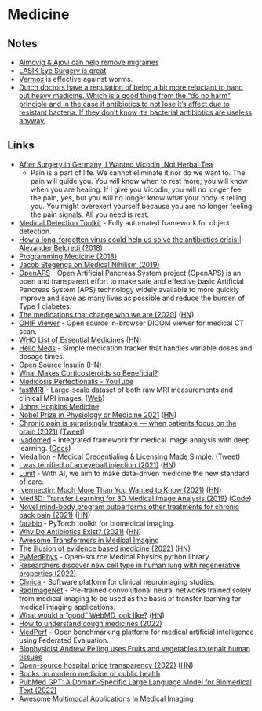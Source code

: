 # Medicine

## Notes

- [Aimovig & Ajovi can help remove migraines](https://twitter.com/olgaserhi/status/1453765604217790470)
- [LASIK Eye Surgery is great](https://shubhamjain.co/2022/06/23/lasik-eye-surgery-experience/)
- [Vermox](https://www.medicines.org.uk/emc/product/975/smpc) is effective against worms.
- [Dutch doctors have a reputation of being a bit more reluctant to hand out heavy medicine. Which is a good thing from the “do no harm” principle and in the case if antibiotics to not lose it’s effect due to resistant bacteria. If they don’t know it’s bacterial antibiotics are useless anyway.](https://www.reddit.com/r/Netherlands/comments/zc69hk/disappointing_gp_system/)

## Links

- [After Surgery in Germany, I Wanted Vicodin, Not Herbal Tea](https://www.nytimes.com/2018/01/27/opinion/sunday/surgery-germany-vicodin.html)
  - Pain is a part of life. We cannot eliminate it nor do we want to. The pain will guide you. You will know when to rest more; you will know when you are healing. If I give you Vicodin, you will no longer feel the pain, yes, but you will no longer know what your body is telling you. You might overexert yourself because you are no longer feeling the pain signals. All you need is rest.
- [Medical Detection Toolkit](https://github.com/pfjaeger/medicaldetectiontoolkit) - Fully automated framework for object detection.
- [How a long-forgotten virus could help us solve the antibiotics crisis | Alexander Belcredi (2018)](https://www.youtube.com/watch?v=tFfYh9THuGo)
- [Programming Medicine (2018)](https://www.youtube.com/watch?v=KjhXFLA_OlQ)
- [Jacob Stegenga on Medical Nihilism (2019)](https://overcast.fm/+JA5NqHM)
- [OpenAPS](https://openaps.org/) - Open Artificial Pancreas System project (OpenAPS) is an open and transparent effort to make safe and effective basic Artificial Pancreas System (APS) technology widely available to more quickly improve and save as many lives as possible and reduce the burden of Type 1 diabetes.
- [The medications that change who we are (2020)](https://www.bbc.com/future/article/20200108-the-medications-that-change-who-we-are) ([HN](https://news.ycombinator.com/item?id=22019202))
- [OHIF Viewer](https://viewer.ohif.org/) - Open source in-browser DICOM viewer for medical CT scan.
- [WHO List of Essential Medicines](https://list.essentialmeds.org/) ([HN](https://news.ycombinator.com/item?id=27136775))
- [Hello Meds](https://hellocode.co/meds/) - Simple medication tracker that handles variable doses and dosage times.
- [Open Source Insulin](https://openinsulin.org/) ([HN](https://news.ycombinator.com/item?id=27853739))
- [What Makes Corticosteroids so Beneficial?](https://www.youtube.com/watch?v=LuLNsDJGhvw)
- [Medicosis Perfectionalis - YouTube](https://www.youtube.com/channel/UCl-J-ovSJhA3or73Q2uVpow)
- [fastMRI](https://github.com/facebookresearch/fastMRI) - Large-scale dataset of both raw MRI measurements and clinical MRI images. ([Web](https://fastmri.org/))
- [Johns Hopkins Medicine](https://www.hopkinsmedicine.org/)
- [Nobel Prize in Physiology or Medicine 2021](https://www.nobelprize.org/prizes/medicine/2021/press-release/) ([HN](https://news.ycombinator.com/item?id=28745101))
- [Chronic pain is surprisingly treatable — when patients focus on the brain (2021)](https://www.washingtonpost.com/s/outlook/2021/10/15/chronic-pain-brain-plasticity/) ([Tweet](https://twitter.com/AllenDowney/status/1450200820528689162?s=20))
- [ivadomed](https://github.com/ivadomed/ivadomed) - Integrated framework for medical image analysis with deep learning. ([Docs](https://ivadomed.org/))
- [Medallion](https://medallion.co/) - Medical Credentialing & Licensing Made Simple. ([Tweet](https://twitter.com/andrew__reed/status/1455902525337452550))
- [I was terrified of an eyeball injection (2021)](https://www.ctrl.blog/entry/eyeball-fright.html) ([HN](https://news.ycombinator.com/item?id=29104527))
- [Lunit](https://www.lunit.io/en) - With AI, we aim to make data-driven medicine the new standard of care.
- [Ivermectin: Much More Than You Wanted to Know (2021)](https://astralcodexten.substack.com/p/ivermectin-much-more-than-you-wanted) ([HN](https://news.ycombinator.com/item?id=29249686))
- [Med3D: Transfer Learning for 3D Medical Image Analysis (2019)](https://arxiv.org/abs/1904.00625) ([Code](https://github.com/Tencent/MedicalNet))
- [Novel mind-body program outperforms other treatments for chronic back pain (2021)](https://www.bidmc.org/about-bidmc/news/2021/09/researchers-mind-body-program-outperforms-other-chronic-back-pain-treatment) ([HN](https://news.ycombinator.com/item?id=29357009))
- [farabio](https://github.com/tuttelikz/farabio) - PyTorch toolkit for biomedical imaging.
- [Why Do Antibiotics Exist? (2021)](https://journals.asm.org/doi/10.1128/mBio.01966-21) ([HN](https://news.ycombinator.com/item?id=29489010))
- [Awesome Transformers in Medical Imaging](https://github.com/fahadshamshad/awesome-transformers-in-medical-imaging)
- [The illusion of evidence based medicine (2022)](https://www.bmj.com/content/376/bmj.o702) ([HN](https://news.ycombinator.com/item?id=30793352))
- [PyMedPhys](https://github.com/pymedphys/pymedphys) - Open-source Medical Physics python library.
- [Researchers discover new cell type in human lung with regenerative properties (2022)](https://news.ycombinator.com/item?id=31053044)
- [Clinica](https://github.com/aramis-lab/clinica) - Software platform for clinical neuroimaging studies.
- [RadImageNet](https://github.com/BMEII-AI/RadImageNet) - Pre-trained convolutional neural networks trained solely from medical imaging to be used as the basis of transfer learning for medical imaging applications.
- [What would a “good” WebMD look like?](https://blog.tjcx.me/p/why-is-webmd-so-awful) ([HN](https://news.ycombinator.com/item?id=32649864))
- [How to understand cough medicines (2022)](https://sunlightenthusiast.wordpress.com/2022/07/25/how-to-understand-cough-medicines/)
- [MedPerf](https://github.com/mlcommons/medperf) - Open benchmarking platform for medical artificial intelligence using Federated Evaluation.
- [Biophysicist Andrew Pelling uses Fruits and vegetables to repair human tissues](https://www.reddit.com/r/nextfuckinglevel/comments/z4jw9t/biophysicist_andrew_pelling_uses_fruits_and/)
- [Open-source hospital price transparency (2022)](https://www.dolthub.com/blog/2022-12-02-open-source-hospital-price-transparency/) ([HN](https://news.ycombinator.com/item?id=33882506))
- [Books on modern medicine or public health](https://twitter.com/salonium/status/1601612776958754816)
- [PubMed GPT: A Domain-Specific Large Language Model for Biomedical Text (2022)](https://www.mosaicml.com/blog/introducing-pubmed-gpt)
- [Awesome Multimodal Applications In Medical Imaging](https://github.com/Richard88888/awesome-multimodal-in-medical-imaging)
